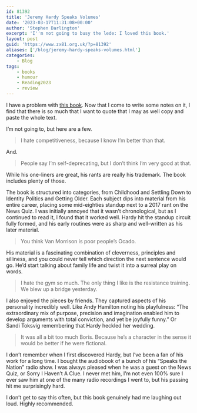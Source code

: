 ```yaml
---
id: 81392
title: 'Jeremy Hardy Speaks Volumes'
date: '2023-03-17T11:31:08+00:00'
author: 'Stephen Darlington'
excerpt: 'I''m not going to busy the lede: I loved this book.'
layout: post
guid: 'https://www.zx81.org.uk/?p=81392'
aliases: ['/blog/jeremy-hardy-speaks-volumes.html']
categories:
    - Blog
tags:
    - books
    - humour
    - Reading2023
    - review
---
```


<span style="font-size: revert;">I have a problem with </span>[this book](https://amzn.to/3yxLzKk)<span style="font-size: revert;">. Now that I come to write some notes on it, I find that there is so much that I want to quote that I may as well copy and paste the whole text.</span>

I’m not going to, but here are a few.

> I hate competitiveness, because I know I’m better than that.

And.

> People say I’m self-deprecating, but I don’t think I’m very good at that.

While his one-liners are great, his rants are really his trademark. The book includes plenty of those.

The book is structured into categories, from Childhood and Settling Down to Identity Politics and Getting Older. Each subject dips into material from his entire career, placing some mid-eighties standup next to a 2017 rant on the News Quiz. I was initially annoyed that it wasn’t chronological, but as I continued to read it, I found that it worked well. Hardy hit the standup circuit fully formed, and his early routines were as sharp and well-written as his later material.

> You think Van Morrison is poor people’s Ocado.

His material is a fascinating combination of cleverness, principles and silliness, and you could never tell which direction the next sentence would go. He’d start talking about family life and twist it into a surreal play on words.

> I hate the gym so much. The only thing I like is the resistance training. We blew up a bridge yesterday.

I also enjoyed the pieces by friends. They captured aspects of his personality incredibly well. Like Andy Hamilton noting his playfulness: “The extraordinary mix of purpose, precision and imagination enabled him to develop arguments with total conviction, and yet be joyfully funny.” Or Sandi Toksvig remembering that Hardy heckled her wedding.

> It was all a bit too much Boris. Because he’s a character in the sense it would be better if he were fictional.

I don’t remember when I first discovered Hardy, but I’ve been a fan of his work for a long time. I bought the audiobook of a bunch of his “Speaks the Nation” radio show. I was always pleased when he was a guest on the News Quiz, or Sorry I Haven’t A Clue. I never met him, I’m not even 100% sure I ever saw him at one of the many radio recordings I went to, but his passing hit me surprisingly hard.

I don’t get to say this often, but this book genuinely had me laughing out loud. Highly recommended.